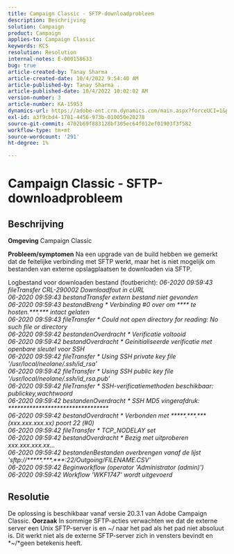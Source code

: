 ```yaml
---
title: Campaign Classic - SFTP-downloadprobleem
description: Beschrijving
solution: Campaign
product: Campaign
applies-to: Campaign Classic
keywords: KCS
resolution: Resolution
internal-notes: E-000158633
bug: true
article-created-by: Tanay Sharma .
article-created-date: 10/4/2022 9:54:40 AM
article-published-by: Tanay Sharma .
article-published-date: 10/4/2022 10:02:02 AM
version-number: 3
article-number: KA-15953
dynamics-url: https://adobe-ent.crm.dynamics.com/main.aspx?forceUCI=1&pagetype=entityrecord&etn=knowledgearticle&id=ff71298d-ca43-ed11-bba2-0022480868ff
exl-id: a3f9cbd4-1781-4456-973b-010050e20278
source-git-commit: 4702b69f883128bf305ec64f012ef01903f3f582
workflow-type: tm+mt
source-wordcount: '291'
ht-degree: 1%

---
```


# Campaign Classic - SFTP-downloadprobleem

## Beschrijving

<b>Omgeving</b>
Campaign Classic


<b>Probleem/symptomen</b>
Na een upgrade van de build hebben we gemerkt dat de feitelijke verbinding met SFTP werkt, maar het is niet mogelijk om bestanden van externe opslagplaatsen te downloaden via SFTP.

Logbestand voor downloaden bestand (foutbericht):
*06-2020 09:59:43 fileTransfer CRL-290002 Downloadfout in cURL
<br>06-2020 09:59:43 bestandTransfer extern bestand niet gevonden
<br>06-2020 09:59:43 bestandBreng \* Verbinding #0 over om \*\*\*\* te hosten.\*\*\*.\*\*\* intact gelaten
<br>06-2020 09:59:43 fileTransfer \* Could not open directory for reading: No such file or directory
<br>06-2020 09:59:42 bestandenOverdracht \* Verificatie voltooid
<br>06-2020 09:59:42 bestandOverdracht \* Geinitialiseerde verificatie met openbare sleutel voor SSH
<br>06-2020 09:59:42 fileTransfer \* Using SSH private key file &#39;/usr/local/neolane/.ssh/id_rsa&#39;
<br>06-2020 09:59:42 fileTransfer \* Using SSH public key file &#39;/usr/local/neolane/.ssh/id_rsa.pub&#39;
<br>06-2020 09:59:42 fileTransfer \* SSH-verificatiemethoden beschikbaar: publickey,wachtwoord
<br>06-2020 09:59:42 bestandenOverdracht \* SSH MD5 vingerafdruk: \*\*\*\*\*\*\*\*\*\*\*\*\*\*\*\*\*\*\*\*\*\*\*\*\*\*\*\*\*\*\*\*\*
<br>06-2020 09:59:42 bestandOverdracht \* Verbonden met \*\*\*\*\*.\*\*\*.\*\*\* (xxx.xxx.xxx.xx) poort 22 (#0)
<br>06-2020 09:59:42 fileTransfer \* TCP_NODELAY set
<br>06-2020 09:59:42 bestandOverdracht \* Bezig met uitproberen xxx.xxx.xxx.xx...
<br>06-2020 09:59:42 bestandenBestanden overbrengen vanaf de lijst &#39;sftp://\*\*\*\*\*.\*\*\*.\*\*\*:22/Outgoing/FILENAME.CSV&#39;
<br>06-2020 09:59:42 Beginworkflow (operator &#39;Administrator (admin)&#39;)
<br>06-2020 09:59:42 Workflow &#39;WKF1747&#39; wordt uitgevoerd*

## Resolutie


De oplossing is beschikbaar vanaf versie 20.3.1 van Adobe Campaign Classic.
<b>Oorzaak</b>
In sommige SFTP-acties verwachten we dat de externe server een Unix SFTP-server is en *~/* naar het pad als het pad niet absoluut is.
Dit werkt niet als de externe SFTP-server zich in vensters bevindt en *~/*geen betekenis heeft.
